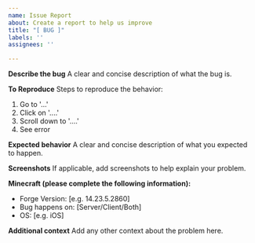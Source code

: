 ```yaml
---
name: Issue Report
about: Create a report to help us improve
title: "[ BUG ]"
labels: ''
assignees: ''

---
```


**Describe the bug**
A clear and concise description of what the bug is.

**To Reproduce**
Steps to reproduce the behavior:
1. Go to '...'
2. Click on '....'
3. Scroll down to '....'
4. See error

**Expected behavior**
A clear and concise description of what you expected to happen.

**Screenshots**
If applicable, add screenshots to help explain your problem.

**Minecraft (please complete the following information):**
 - Forge Version: [e.g. 14.23.5.2860]
 - Bug happens on: [Server/Client/Both]
 - OS: [e.g. iOS]

**Additional context**
Add any other context about the problem here.
